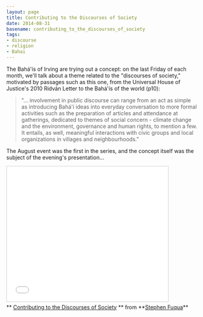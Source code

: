 ```yaml
---
layout: page
title: Contributing to the Discourses of Society
date: 2014-08-31
basename: contributing_to_the_discourses_of_society
tags:
- discourse
- religion
- Bahai
---
```


The Bah&aacute;'&iacute;s of Irving are trying out a concept: on the last Friday
of each month, we'll talk about a theme related to the "discourses of society,"
motivated by passages such as this one, from the Universal House of Justice's
2010 Ridv&aacute;n Letter to the Bah&aacute;'&iacute;­s of the world (p10):

> "... involvement in public discourse can range from an act as simple as
> introducing Bah&aacute;'&iacute; ideas into everyday conversation to more
> formal activities such as the preparation of articles and attendance at
> gatherings, dedicated to themes of social concern - climate change and the
> environment, governance and human rights, to mention a few. It entails, as
> well, meaningful interactions with civic groups and local organizations in
> villages and neighbourhoods."

The August event was the first in the series, and the concept itself was the
subject of the evening's presentation...

<!--more-->

<iframe src="//www.slideshare.net/slideshow/embed_code/38525963" width="425" height="355" frameborder="0" marginwidth="0" marginheight="0" scrolling="no" style="border:1px solid #CCC; border-width:1px; margin-bottom:5px; max-width: 100%;" allowfullscreen> </iframe> <div style="margin-bottom:5px"> ** <a href="//www.slideshare.net/StephenFuqua/constructive-social-discourse" title="Contributing to the Discourses of Society" target="_blank">Contributing to the Discourses of Society</a> ** from **<a href="//www.slideshare.net/StephenFuqua" target="_blank">Stephen Fuqua</a>** </div>
